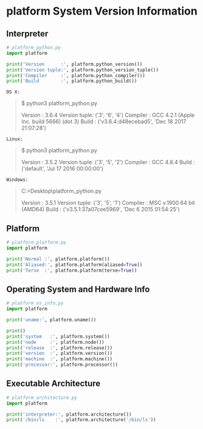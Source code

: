 # platform System Version Information

## Interpreter

```python
# platform_python.py
import platform

print('Version      :', platform.python_version())
print('Version tuple:', platform.python_version_tuple())
print('Compiler     :', platform.python_compiler())
print('Build        :', platform.python_build())
```


`OS X:`

> $ python3 platform_python.py
>
> Version      : 3.6.4
> Version tuple: ('3', '6', '4')
> Compiler     : GCC 4.2.1 (Apple Inc. build 5666) (dot 3)
> Build        : ('v3.6.4:d48ecebad5', 'Dec 18 2017 21:07:28')

`Linux:`

> $ python3 platform_python.py
>
> Version      : 3.5.2
> Version tuple: ('3', '5', '2')
> Compiler     : GCC 4.8.4
> Build        : ('default', 'Jul 17 2016 00:00:00')

`Windows:`
> C:\>Desktop\platform_python.py
>
> Version      : 3.5.1
> Version tuple: ('3', '5', '1')
> Compiler     : MSC v.1900 64 bit (AMD64)
> Build        : ('v3.5.1:37a07cee5969', 'Dec  6 2015 01:54:25')

## Platform

```python
# platform_platform.py
import platform

print('Normal :', platform.platform())
print('Aliased:', platform.platform(aliased=True))
print('Terse  :', platform.platform(terse=True))
```

## Operating System and Hardware Info

```python
# platform_os_info.py
import platform

print('uname:', platform.uname())

print()
print('system   :', platform.system())
print('node     :', platform.node())
print('release  :', platform.release())
print('version  :', platform.version())
print('machine  :', platform.machine())
print('processor:', platform.processor())
```

## Executable Architecture

```python
# platform_architecture.py
import platform

print('interpreter:', platform.architecture())
print('/bin/ls    :', platform.architecture('/bin/ls'))
```
